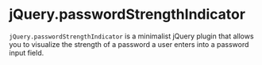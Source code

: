 # jQuery.passwordStrengthIndicator

`jQuery.passwordStrengthIndicator` is a minimalist jQuery plugin that allows you to visualize the strength of a password a user enters into a password input field.